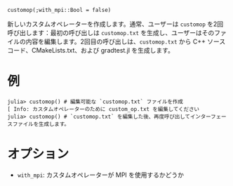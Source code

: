 ```
customop(;with_mpi::Bool = false)
```

新しいカスタムオペレーターを作成します。通常、ユーザーは `customop` を2回呼び出します：最初の呼び出しは `customop.txt` を生成し、ユーザーはそのファイルの内容を編集します。2回目の呼び出しは、`customop.txt` から C++ ソースコード、CMakeLists.txt、および gradtest.jl を生成します。

# 例

```julia-repl
julia> customop() # 編集可能な `customop.txt` ファイルを作成
[ Info: カスタムオペレーターのために custom_op.txt を編集してください
julia> customop() # `customop.txt` を編集した後、再度呼び出してインターフェースファイルを生成します。
```

# オプション

  * `with_mpi`: カスタムオペレーターが MPI を使用するかどうか
